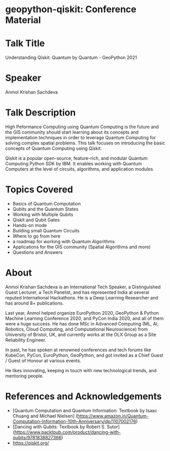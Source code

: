 # geopython-qiskit: Conference Material

# Talk Title
Understanding Qiskit: Quantum by Quantum - GeoPython 2021

# Speaker
Anmol Krishan Sachdeva

# Talk Description
High Peformance Computing using Quantum Computing is the future and the GIS community should start learning about its concepts and implementation techniques in order to leverage Quantum Computing for solving complex spatial problems. This talk focuses on introducing the basic concepts of Quantum Computing using Qiskit.

Qiskit is a popular open-source, feature-rich, and modular Quantum Computing Python SDK by IBM. It enables working with Quantum Computers at the level of circuits, algorithms, and application modules.

# Topics Covered
- Basics of Quantum Computation
- Qubits and the Quantum States
- Working with Multiple Qubits
- Qiskit and Qubit Gates
- Hands-on mode
- Building small Quantum Circuits
- Where to go from here
- a roadmap for working with Quantum Algorithms
- Applications for the GIS community (Spatial Algorithms and more)
- Questions and Answers

# About
Anmol Krishan Sachdeva is an International Tech Speaker, a Distinguished Guest Lecturer, a Tech Panelist, and has represented India at several reputed International Hackathons. He is a Deep Learning Researcher and has around 8+ publications.

Last year, Anmol helped organize EuroPython 2020, GeoPython & Python Machine Learning Conference 2020, and PyCon India 2020, and all of them were a huge success. He has done MSc in Advanced Computing (ML, AI, Robotics, Cloud Computing, and Computational Neuroscience) from University of Bristol, UK, and currently works at the OLX Group as a Site Reliability Engineer.

In past, he has spoken at renowned conferences and tech forums like KubeCon, PyCon, EuroPython, GeoPython, and got invited as a Chief Guest / Guest of Honour at various events.

He likes innovating, keeping in touch with new technological trends, and mentoring people.

# References and Acknowledgements
- [Quantum Computation and Quantum Information: Textbook by Isaac Chuang and Michael Nielsen] (https://www.amazon.in/Quantum-Computation-Information-10th-Anniversary/dp/1107002176)
- [Dancing with Qubits: Textbook by Robert S. Sutor] (https://www.packtpub.com/product/dancing-with-qubits/9781838827366)
- https://qiskit.org/

